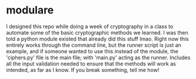 # modulare
I designed this repo while doing a week of cryptography in a class to automate some of the basic cryptographic methods we learned. I was then told a python module existed that already did this stuff lmao. Right now this entirely works through the command line, but the runner script is just an example, and if someone wanted to use this instead of the module, the 'ciphers.py' file is the main file; with 'main.py' acting as the runner. Includes all the input validation needed to ensure that the methods will work as intended, as far as I know. If you break something, tell me how!

